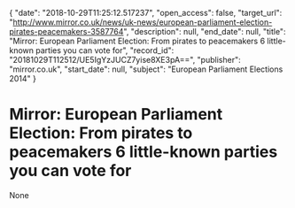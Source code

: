 {
  "date": "2018-10-29T11:25:12.517237", 
  "open_access": false, 
  "target_url": "http://www.mirror.co.uk/news/uk-news/european-parliament-election-pirates-peacemakers-3587764", 
  "description": null, 
  "end_date": null, 
  "title": "Mirror: European Parliament Election: From pirates to peacemakers 6 little-known parties you can vote for", 
  "record_id": "20181029T112512/UE5IgYzJUCZ7yise8XE3pA==", 
  "publisher": "mirror.co.uk", 
  "start_date": null, 
  "subject": "European Parliament Elections 2014"
}

# Mirror: European Parliament Election: From pirates to peacemakers 6 little-known parties you can vote for

None